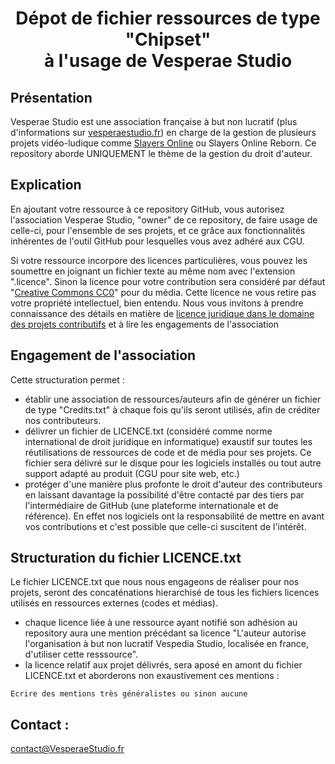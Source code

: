 # <center>Dépot de fichier ressources de type "Chipset"<br/> à l'usage de Vesperae Studio</center>

## Présentation
Vesperae Studio est une association française à but non lucratif (plus d'informations sur [vesperaestudio.fr](https://vesperaestudio.fr)) en charge de la gestion de plusieurs projets vidéo-ludique comme [Slayers Online](https://slayersonline.net) ou Slayers Online Reborn.
Ce repository aborde UNIQUEMENT le thème de la gestion du droit d'auteur.

## Explication
En ajoutant votre ressource à ce repository GitHub, vous autorisez l'association Vesperae Studio, "owner" de ce repository, de faire usage de celle-ci, pour l'ensemble de ses projets, et ce grâce aux fonctionnalités inhérentes de l'outil GitHub pour lesquelles vous avez adhéré aux CGU.

Si votre ressource incorpore des licences particulières, vous pouvez les soumettre en joignant un fichier texte au même nom avec l'extension ".licence". 
Sinon la licence pour votre contribution sera considéré par défaut "[Creative Commons CC0](https://choosealicense.com/licenses/cc0-1.0/)" pour du média. Cette licence ne vous retire pas votre propriété intellectuel, bien entendu. 
Nous vous invitons à prendre connaissance des détails en matière de [licence juridique dans le domaine des projets contributifs](https://choosealicense.com/) et à lire les engagements de l'association


## Engagement de l'association

Cette structuration permet :
- établir une association de ressources/auteurs afin de générer un fichier de type "Credits.txt" à chaque fois qu'ils seront utilisés, afin de créditer nos contributeurs.
- délivrer un fichier de LICENCE.txt (considéré comme norme international de droit juridique en informatique) exaustif sur toutes les réutilisations de ressources de code et de média pour ses projets. Ce fichier sera délivré sur le disque pour les logiciels installés ou tout autre support adapté au produit (CGU pour site web, etc.)
- protéger d'une manière plus profonte le droit d'auteur des contributeurs en laissant davantage la possibilité d'être contacté par des tiers par l'intermédiaire de GitHub (une plateforme internationale et de référence). En effet nos logiciels ont la responsabilité de mettre en avant vos contributions et c'est possible que celle-ci suscitent de l'intérêt.

## Structuration du fichier LICENCE.txt

Le fichier LICENCE.txt que nous nous engageons de réaliser pour nos projets, seront des concaténations hierarchisé de tous les fichiers licences utilisés en ressources externes (codes et médias).
- chaque licence liée à une ressource ayant notifié son adhésion au repository aura une mention précédant sa licence "L'auteur autorise l'organisation à but non lucratif Vespedia Studio, localisée en france, d'utiliser cette resssource".
- la licence relatif aux projet délivrés, sera aposé en amont du fichier LICENCE.txt et aborderons non exaustivement ces mentions :

```
Ecrire des mentions très généralistes ou sinon aucune
```



## Contact :
contact@VesperaeStudio.fr

